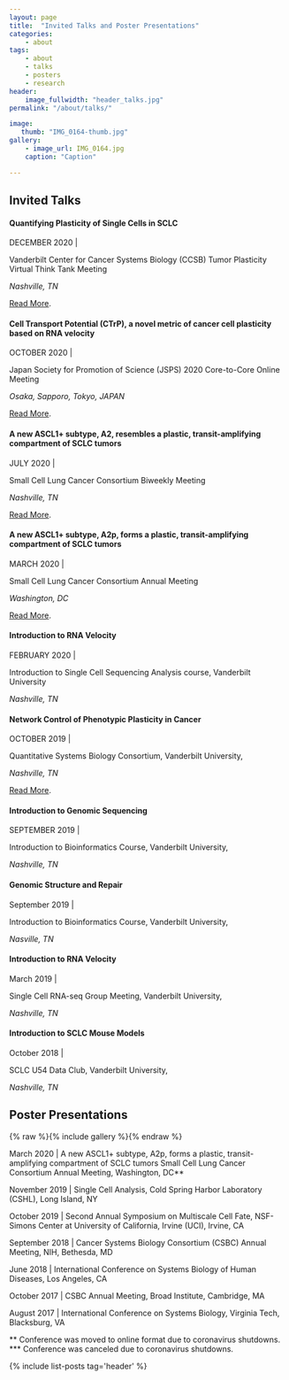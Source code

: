```yaml
---
layout: page
title:  "Invited Talks and Poster Presentations"
categories:
    - about
tags:
    - about
    - talks
    - posters
    - research
header:
    image_fullwidth: "header_talks.jpg"
permalink: "/about/talks/"

image:
   thumb: "IMG_0164-thumb.jpg"
gallery:
    - image_url: IMG_0164.jpg
    caption: "Caption"

---
```

## __Invited Talks__

#### Quantifying Plasticity of Single Cells in SCLC
DECEMBER 2020 | 

Vanderbilt Center for Cancer Systems Biology (CCSB) Tumor Plasticity Virtual Think Tank Meeting

*Nashville, TN*

<a href='http://smgroves.github.io/docs/Vanderbilt_CCSB_Think_Tank_Program.pdf'>Read More</a>.

#### Cell Transport Potential (CTrP), a novel metric of cancer cell plasticity based on RNA velocity 
OCTOBER 2020 | 

Japan Society for Promotion of Science (JSPS) 2020 Core-to-Core Online Meeting

*Osaka, Sapporo, Tokyo, JAPAN*

<a href='https://quantsystemsbc.com/event/core-to-core-meeting/'>Read More</a>.

#### A new ASCL1+ subtype, A2, resembles a plastic, transit-amplifying compartment of SCLC tumors
JULY 2020 | 

Small Cell Lung Cancer Consortium Biweekly Meeting

*Nashville, TN*

<a href='https://www.mskcc.org/research-programs/nci-small-cell-lung-cancer-consortium/research-meeting-presentations'>Read More</a>.

#### A new ASCL1+ subtype, A2p, forms a plastic, transit-amplifying compartment of SCLC tumors
MARCH 2020 | 

Small Cell Lung Cancer Consortium Annual Meeting 

*Washington, DC*

<a href='https://www.mskcc.org/research-programs/nci-small-cell-lung-cancer-consortium/research-meeting-presentations'>Read More</a>.

#### Introduction to RNA Velocity
FEBRUARY 2020 | 

Introduction to Single Cell Sequencing Analysis course, Vanderbilt University

*Nashville, TN*

#### Network Control of Phenotypic Plasticity in Cancer
OCTOBER 2019 | 

Quantitative Systems Biology Consortium, Vanderbilt University, 

*Nashville, TN*

<a href='https://quantsystemsbc.com/courses/qsbc-seminar-series/lesson/2019-10-25-groves/'>Read More</a>.

#### Introduction to Genomic Sequencing
SEPTEMBER 2019 | 

Introduction to Bioinformatics Course, Vanderbilt University, 

*Nashville, TN*

#### Genomic Structure and Repair
September 2019 | 

 Introduction to Bioinformatics Course, Vanderbilt University,

 *Nasville, TN*

#### Introduction to RNA Velocity
March 2019 | 

 Single Cell RNA-seq Group Meeting, Vanderbilt University, 
 
 *Nashville, TN*

#### Introduction to SCLC Mouse Models
October 2018 | 

 SCLC U54 Data Club, Vanderbilt University, 

 *Nashville, TN*

## Poster Presentations

{% raw %}{% include gallery %}{% endraw %}

March 2020 |
A new ASCL1+ subtype,
A2p, forms a plastic, transit-amplifying compartment of SCLC tumors
 Small Cell Lung Cancer Consortium Annual Meeting,
 Washington, DC**

November 2019 | Single Cell Analysis, Cold Spring Harbor Laboratory
(CSHL),
 Long Island, NY

October 2019 | Second Annual Symposium on Multiscale Cell Fate,
NSF-Simons Center at University of California, Irvine (UCI),
 Irvine, CA

September 2018 | Cancer Systems Biology Consortium (CSBC) Annual
Meeting,
NIH, Bethesda, MD

June 2018 | International Conference on Systems Biology of Human
Diseases,
 Los Angeles, CA

October 2017 | CSBC Annual Meeting,
Broad Institute, Cambridge, MA

August 2017 | International Conference on Systems Biology,
 Virginia Tech, Blacksburg, VA

** Conference was moved to online format due to coronavirus shutdowns.
*** Conference was canceled due to coronavirus shutdowns.

{% include list-posts tag='header' %}
